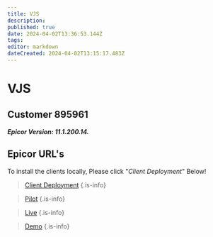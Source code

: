 ```yaml
---
title: VJS
description: 
published: true
date: 2024-04-02T13:36:53.144Z
tags: 
editor: markdown
dateCreated: 2024-04-02T13:15:17.483Z
---
```


# VJS

## Customer 895961

***Epicor Version: 11.1.200.14.***

## Epicor URL's

To install the clients locally, Please click "*Client Deployment*" Below!

> [Client Deployment](https://epiclientsdeployment.blob.core.windows.net/deployment/GHAEpicorClientInstall32_895961.zip)
{.is-info}


> [Pilot]()
{.is-info}


> [Live]()
{.is-info}


> [Demo]()
{.is-info}